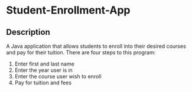 # Student-Enrollment-App

## Description
<p> A Java application that allows students to enroll into their desired courses and pay for their tuition. There are four steps to this program:
  <ol> 
    <li>Enter first and last name</li>
    <li>Enter the year user is in</li>
    <li>Enter the course user wish to enroll</li>
    <li>Pay for tuition and fees</li>
</p>
